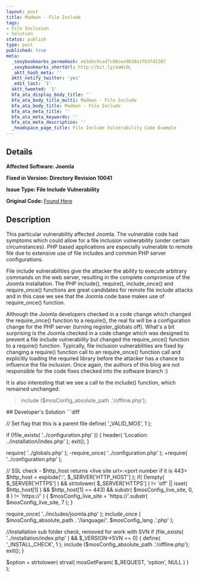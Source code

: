 ```yaml
---
layout: post
title: Madman - File Include
tags:
- File Inclusion
- Solution
status: publish
type: post
published: true
meta:
  _sexybookmarks_permaHash: eb3ebc9cad7c08cee9639a1fb3fd2207
  _sexybookmarks_shortUrl: http://bit.ly/aaWiOL
  _aktt_hash_meta: ''
  aktt_notify_twitter: 'yes'
  _edit_last: '1'
  aktt_tweeted: '1'
  bfa_ata_display_body_title: ''
  bfa_ata_body_title_multi: Madman - File Include
  bfa_ata_body_title: Madman - File Include
  bfa_ata_meta_title: ''
  bfa_ata_meta_keywords: ''
  bfa_ata_meta_description: ''
  _headspace_page_title: File Include Vulnerability Code Example
---
```

## Details
<strong>__Affected Software:__ Joomla
</strong>

<strong>__Fixed in Version:__  Directory Revision 10041
</strong>

<strong>__Issue Type:__ File Include Vulnerability
</strong>

<strong>Original Code: </strong><a title="Madman" href="http://spotthevuln.com/2009/12/madman/" target="_blank">Found Here</a>
## Description
This particular vulnerability affected Joomla. The vulnerable code had symptoms which could allow for a file inclusion vulnerability (under certain circumstances). PHP based applications are especially vulnerable to remote file due to extensive use of file includes and common PHP server configurations.

File include vulnerabilities give the attacker the ability to execute arbitrary commands on the web server, resulting in the complete compromise of the Joomla installation. The PHP include(), require(), include_once() and require_once() functions are great candidates for remote file include attacks and in this case we see that the Joomla code base makes use of require_once() function.

Although the Joomla developers checked in a code change which changed the require_once() function to a require(), the real fix will be a configuration change for the PHP server (turning register_globals off). What's a bit surprising is the Joomla checked in a code change which was designed to prevent a file include vulnerability but changed the require_once() function to a require() function. Typically, file inclusion vulnerabilities are fixed by changing a require() function call to an require_once() function call and explicitly loading the required library before the attacker has a chance to influence the file inclusion. Once again, the authors of this blog are not responsible for the code fixes checked into the software branch :)

It is also interesting that we see a call to the include() function, which remained unchanged:
<blockquote>include ($mosConfig_absolute_path .'/offline.php');</blockquote>
## Developer's Solution
```diff

// Set flag that this is a parent file
define( '_VALID_MOS', 1 );

if (!file_exists( '../configuration.php' )) {
header( 'Location: ../installation/index.php' );
exit();
}

require( '../globals.php' );
-require_once( '../configuration.php' );
+require( '../configuration.php' );

// SSL check - $http_host returns &lt;live site url&gt;:&lt;port number if it is 443&gt;
$http_host = explode(':', $_SERVER['HTTP_HOST'] );
if( (!empty( $_SERVER['HTTPS'] ) &amp;&amp; strtolower( $_SERVER['HTTPS'] ) != 'off' || isset( $http_host[1] ) &amp;&amp; $http_host[1] == 443) &amp;&amp; substr( $mosConfig_live_site, 0, 8 ) != 'https://' ) {
$mosConfig_live_site = 'https://'.substr( $mosConfig_live_site, 7 );
}

require_once( '../includes/joomla.php' );
include_once ( $mosConfig_absolute_path . '/language/'. $mosConfig_lang .'.php' );

//Installation sub folder check, removed for work with SVN
if (file_exists( '../installation/index.php' ) &amp;&amp; $_VERSION-&gt;SVN == 0) {
define( '_INSTALL_CHECK', 1 );
include ($mosConfig_absolute_path .'/offline.php');
exit();
}

$option = strtolower( strval( mosGetParam( $_REQUEST, 'option', NULL ) ) );

```
